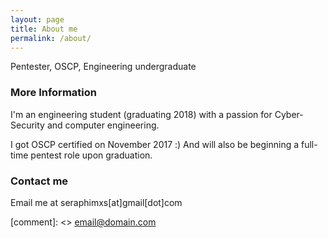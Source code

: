 ```yaml
---
layout: page
title: About me
permalink: /about/
---
```


Pentester, OSCP, Engineering undergraduate

### More Information

I'm an engineering student (graduating 2018) with a passion for Cyber-Security and computer engineering.

I got OSCP certified on November 2017 :) And will also be beginning a full-time pentest role upon graduation.

### Contact me

Email me at seraphimxs[at]gmail[dot]com

[comment]: <> [email@domain.com](mailto:email@domain.com)
